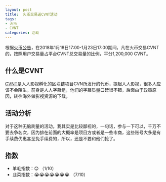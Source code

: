 ```yaml
---
layout: post
title:  火币交易送CVNT活动
tags:
- 火币
- CVNT
categories: 活动
---
```



根据[火币](https://www.huobi.co/zh-cn/topic/invited/?invite_code=n8j64)[公告](https://huobiglobal.zendesk.com/hc/zh-cn/articles/360000210602)，在2018年1月18日17:00-1月23日17:00期间，凡在火币交易CVNT的，按照用户交易量占平台CVNT总交易量的比例，平分1,200,000 CVNT。



## 什么是CVNT

[CVNT](http://cvn.io/)是人人影视孵化的区块链项目CVN所发行的代币，提起人人影视，很多人应该不会陌生，前身是人人字幕组，他们的字幕质量口碑很不错，后面由于政策原因，转往海外做影视资源的下载。

## 活动分析

对于这种无脑刷量的活动，我其实是比较鄙视的，一句话，参与一下可以，千万不要去争名次，因为排在前面的大概率是项目方或者是一些市商，这些账号大多是有手续费优惠甚至免手续费的，所以，还是不要和他们抢了。



## 指数
- 羊毛指数：😊 （1/10）
- 韭菜指数：😭😭😭😭😭😭😭 （7/10）